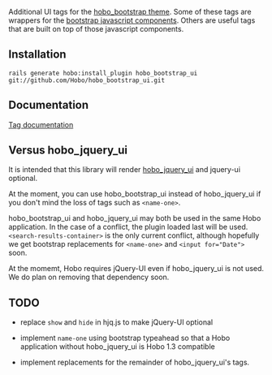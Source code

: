 Additional UI tags for the [hobo_bootstrap theme](https://github.com/Hobo/hobo_bootstrap).  Some of these tags are wrappers for the [bootstrap javascript components](twitter.github.com/bootstrap/javascript.html).  Others are useful tags that are built on top of those javascript components.

## Installation

    rails generate hobo:install_plugin hobo_bootstrap_ui git://github.com/Hobo/hobo_bootstrap_ui.git

## Documentation

[Tag documentation](http://cookbook.hobocentral.net/api_plugins/hobo_bootstrap_ui)

## Versus hobo_jquery_ui

It is intended that this library will render [hobo_jquery_ui](https://github.com/Hobo/hobo_jquery_ui) and jquery-ui optional.

At the moment, you can use hobo_bootstrap_ui instead of hobo_jquery_ui if you don't mind the loss of tags such as `<name-one>`.

hobo_bootstrap_ui and hobo_jquery_ui may both be used in the same Hobo application.  In the case of a conflict, the plugin loaded last will be used.  `<search-results-container>` is the only current conflict, although hopefully we get bootstrap replacements for `<name-one>` and `<input for="Date">` soon.

At the momemt, Hobo requires jQuery-UI even if hobo_jquery_ui is not used.  We do plan on removing that dependency soon.

## TODO

* replace `show` and `hide` in hjq.js to make jQuery-UI optional

* implement `name-one` using bootstrap typeahead so that a Hobo application without hobo_jquery_ui is Hobo 1.3 compatible

* implement replacements for the remainder of hobo_jquery_ui's tags.



  [1]: https://github.com/Hobo/hobo_bootstrap_ui/raw/master/screenshots/select_one_or_new.png
